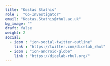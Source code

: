 ```yaml
---
title: "Kostas Stathis"
role :  "Co-Investigator"
email: "Kostas.Stathis@rhul.ac.uk"
bg_image: ""
draft: false
weight: 2
social:
  - icon : "ion-social-twitter-outline"
    link : "https://twitter.com/dicelab_rhul"
  - icon : "ion-android-globe"
    link : "https://dicelab-rhul.org/"
---
```


